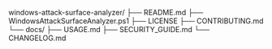 windows-attack-surface-analyzer/
├── README.md
├── WindowsAttackSurfaceAnalyzer.ps1
├── LICENSE
├── CONTRIBUTING.md
└── docs/
    ├── USAGE.md
    ├── SECURITY_GUIDE.md
    └── CHANGELOG.md
